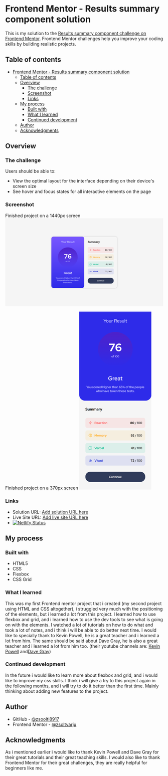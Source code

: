 # Frontend Mentor - Results summary component solution

This is my solution to the [Results summary component challenge on Frontend Mentor](https://www.frontendmentor.io/challenges/results-summary-component-CE_K6s0maV). Frontend Mentor challenges help you improve your coding skills by building realistic projects. 

## Table of contents

- [Frontend Mentor - Results summary component solution](#frontend-mentor---results-summary-component-solution)
  - [Table of contents](#table-of-contents)
  - [Overview](#overview)
    - [The challenge](#the-challenge)
    - [Screenshot](#screenshot)
    - [Links](#links)
  - [My process](#my-process)
    - [Built with](#built-with)
    - [What I learned](#what-i-learned)
    - [Continued development](#continued-development)
  - [Author](#author)
  - [Acknowledgments](#acknowledgments)

## Overview

### The challenge

Users should be able to:

- View the optimal layout for the interface depending on their device's screen size
- See hover and focus states for all interactive elements on the page

### Screenshot
Finished project on a 1440px screen
![Finished project on 1440px](Finished%20images/PC%20solution.png)

Finished project on a 370px screen
![Finished project on 370px](Finished%20images/Mobile%20solution%20(Phone).png)

### Links

- Solution URL: [Add solution URL here](https://github.com/zsoolti8917/Result-summary-component)
- Live Site URL: [Add live site URL here](https://helpful-haupia-fd0868.netlify.app/)
- [![Netlify Status](https://api.netlify.com/api/v1/badges/c28a9091-e87f-4115-a9c1-3acd72feae7f/deploy-status)](https://app.netlify.com/sites/helpful-haupia-fd0868/deploys)

## My process

### Built with

- HTML5
- CSS 
- Flexbox
- CSS Grid

### What I learned

This was my first Frontend mentor project that i created (my second project using HTML and CSS altogether), i struggled very much with the positioning of the elements, but i learned a lot from this project. I learned how to use flexbox and grid, and i learned how to use the dev tools to see what is going on with the elements.
I watched a lot of tutorials on how to do what and took a lot of notes, and i think i will be able to do better next time.
I would like to specially thank to Kevin Powell, he is a great teacher and i learned a lot from him. The same should be said about Dave Gray, he is also a great teacher and i learned a lot from him too. (their youtube channels are: [Kevin Powell](https://www.youtube.com/@KevinPowell) and[Dave Gray](https://www.youtube.com/@DaveGrayTeachesCode))

### Continued development

In the future i would like to learn more about flexbox and grid, and i would like to improve my css skills. I think i will give a try to this project again in the following months, and i will try to do it better than the first time. Mainly thinking about adding new features to the project.


## Author
- GitHub - [@zsoolti8917](https://github.com/zsoolti8917)
- Frontend Mentor - [@zsoltvarju](https://www.frontendmentor.io/profile/zsoltvarju)

## Acknowledgments

As i mentioned earlier i would like to thank Kevin Powell and Dave Gray for their great tutorials and their great teaching skills. I would also like to thank Frontend Mentor for their great challenges, they are really helpful for beginners like me.

